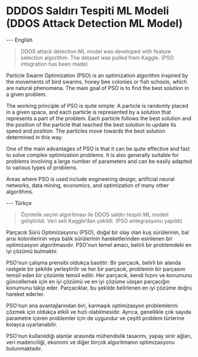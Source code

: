 # DDDOS Saldırı Tespiti ML Modeli (DDOS Attack Detection ML Model)

--- English
> DDOS attack detection ML model was developed with feature selection algorithm. The dataset was pulled from Kaggle. (PSO integration has been made)


Particle Swarm Optimization (PSO) is an optimization algorithm inspired by the movements of bird swarms, honey bee colonies or fish schools, which are natural phenomena. The main goal of PSO is to find the best solution in a given problem.

The working principle of PSO is quite simple: A particle is randomly placed in a given space, and each particle is represented by a solution that represents a part of the problem. Each particle follows the best solution and the position of the particle that reached the best solution to update its speed and position. The particles move towards the best solution determined in this way.

One of the main advantages of PSO is that it can be quite effective and fast to solve complex optimization problems. It is also generally suitable for problems involving a large number of parameters and can be easily adapted to various types of problems.

Areas where PSO is used include engineering design, artificial neural networks, data mining, economics, and optimization of many other algorithms.

--- Türkçe

> Öznitelik seçim algoritması ile DDOS saldırı tespiti ML modeli geliştirildi. Veri seti Kaggle’dan çekildi. (PSO entegrasyonu yapıldı)

Parçacık Sürü Optimizasyonu (PSO), doğal bir olay olan kuş sürülerinin, bal arısı kolonilerinin veya balık sürülerinin hareketlerinden esinlenen bir optimizasyon algoritmasıdır. PSO'nun temel amacı, belirli bir problemdeki en iyi çözümü bulmaktır.

PSO'nun çalışma prensibi oldukça basittir: Bir parçacık, belirli bir alanda rastgele bir şekilde yerleştirilir ve her bir parçacık, problemin bir parçasını temsil eden bir çözümle temsil edilir. Her parçacık, kendi hızını ve konumunu güncellemek için en iyi çözümü ve en iyi çözüme ulaşan parçacığın konumunu takip eder. Parçacıklar, bu şekilde belirlenen en iyi çözüme doğru hareket ederler.

PSO'nun ana avantajlarından biri, karmaşık optimizasyon problemlerini çözmek için oldukça etkili ve hızlı olabilmesidir. Ayrıca, genellikle çok sayıda parametre içeren problemler için de uygundur ve çeşitli problem türlerine kolayca uyarlanabilir.

PSO'nun kullanıldığı alanlar arasında mühendislik tasarımı, yapay sinir ağları, veri madenciliği, ekonomi ve diğer birçok algoritmanın optimizasyonu bulunmaktadır.
